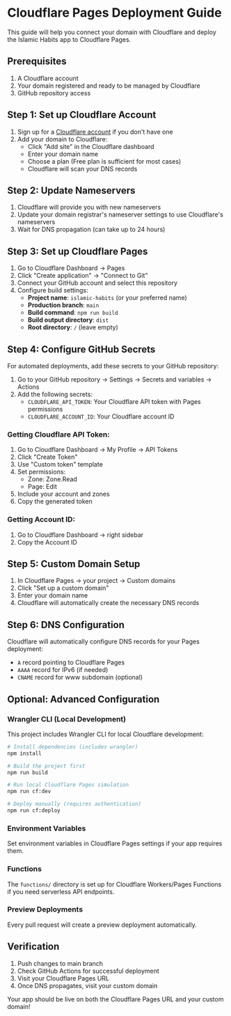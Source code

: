 # Cloudflare Pages Deployment Guide

This guide will help you connect your domain with Cloudflare and deploy the Islamic Habits app to Cloudflare Pages.

## Prerequisites

1. A Cloudflare account
2. Your domain registered and ready to be managed by Cloudflare
3. GitHub repository access

## Step 1: Set up Cloudflare Account

1. Sign up for a [Cloudflare account](https://dash.cloudflare.com/sign-up) if you don't have one
2. Add your domain to Cloudflare:
   - Click "Add site" in the Cloudflare dashboard
   - Enter your domain name
   - Choose a plan (Free plan is sufficient for most cases)
   - Cloudflare will scan your DNS records

## Step 2: Update Nameservers

1. Cloudflare will provide you with new nameservers
2. Update your domain registrar's nameserver settings to use Cloudflare's nameservers
3. Wait for DNS propagation (can take up to 24 hours)

## Step 3: Set up Cloudflare Pages

1. Go to Cloudflare Dashboard → Pages
2. Click "Create application" → "Connect to Git"
3. Connect your GitHub account and select this repository
4. Configure build settings:
   - **Project name**: `islamic-habits` (or your preferred name)
   - **Production branch**: `main`
   - **Build command**: `npm run build`
   - **Build output directory**: `dist`
   - **Root directory**: `/` (leave empty)

## Step 4: Configure GitHub Secrets

For automated deployments, add these secrets to your GitHub repository:

1. Go to your GitHub repository → Settings → Secrets and variables → Actions
2. Add the following secrets:
   - `CLOUDFLARE_API_TOKEN`: Your Cloudflare API token with Pages permissions
   - `CLOUDFLARE_ACCOUNT_ID`: Your Cloudflare account ID

### Getting Cloudflare API Token:

1. Go to Cloudflare Dashboard → My Profile → API Tokens
2. Click "Create Token"
3. Use "Custom token" template
4. Set permissions:
   - Zone: Zone.Read
   - Page: Edit
5. Include your account and zones
6. Copy the generated token

### Getting Account ID:

1. Go to Cloudflare Dashboard → right sidebar
2. Copy the Account ID

## Step 5: Custom Domain Setup

1. In Cloudflare Pages → your project → Custom domains
2. Click "Set up a custom domain"
3. Enter your domain name
4. Cloudflare will automatically create the necessary DNS records

## Step 6: DNS Configuration

Cloudflare will automatically configure DNS records for your Pages deployment:

- `A` record pointing to Cloudflare Pages
- `AAAA` record for IPv6 (if needed)
- `CNAME` record for www subdomain (optional)

## Optional: Advanced Configuration

### Wrangler CLI (Local Development)

This project includes Wrangler CLI for local Cloudflare development:

```bash
# Install dependencies (includes wrangler)
npm install

# Build the project first
npm run build

# Run local Cloudflare Pages simulation
npm run cf:dev

# Deploy manually (requires authentication)
npm run cf:deploy
```

### Environment Variables

Set environment variables in Cloudflare Pages settings if your app requires them.

### Functions

The `functions/` directory is set up for Cloudflare Workers/Pages Functions if you need serverless API endpoints.

### Preview Deployments

Every pull request will create a preview deployment automatically.

## Verification

1. Push changes to main branch
2. Check GitHub Actions for successful deployment
3. Visit your Cloudflare Pages URL
4. Once DNS propagates, visit your custom domain

Your app should be live on both the Cloudflare Pages URL and your custom domain!
